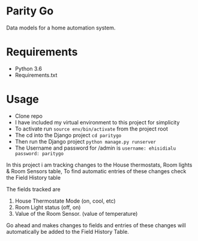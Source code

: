 # Parity Go 

Data models for a home automation system. 

# Requirements 

- Python 3.6
- Requirements.txt

# Usage

- Clone repo <repo-link>
- I have included my virtual environment to this project for simplicity 
- To activate run ``source env/bin/activate`` from the project root 
- The cd into the Django project ``cd paritygo``
- Then run the Django project ``python manage.py runserver``
- The Username and password for /admin is ``username: ehisidialu password: paritygo``
 
In this project i am tracking changes to the House thermostats, Room lights & Room Sensors table, 
To find automatic entries of these changes check the Field History table 

The fields tracked are 

1. House Thermostate Mode (on, cool, etc)
2. Room Light status (off, on)
3. Value of the Room Sensor. (value of temperature)

Go ahead and makes changes to fields and entries of these changes will automatically be added to the Field History Table. 

